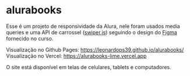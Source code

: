 # alurabooks

Esse é um projeto de responsividade da Alura, nele foram usados media queries e uma API de carrossel (<a href="https://swiperjs.com">swiper.js</a>) seguindo o design do <a href="https://www.figma.com/file/sSMbIqKaGBd66Y8roxTk2p/AluraBooks?node-id=37%3A94">Figma</a> fornecido no curso.

Visualização no Github Pages: https://leonardops39.github.io/alurabooks/
Visualização no Vercel: https://alurabooks-lime.vercel.app

O site está disponível em telas de celulares, tablets e computadores.
